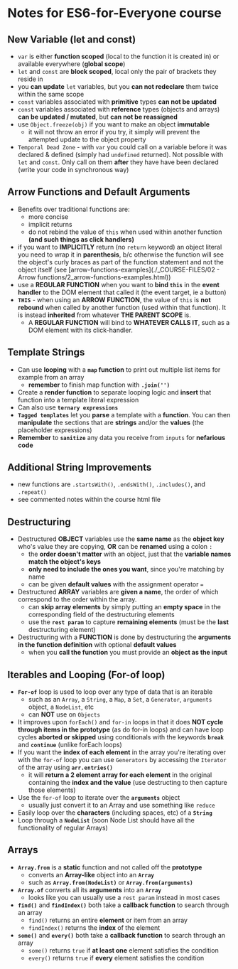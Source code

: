 # Notes for ES6-for-Everyone course

## New Variable (let and const)

- `var` is either **function scoped** (local to the function it is created in)
  or available everywhere (**global scope**)
- `let` and `const` are **block scoped**, local only the pair of brackets they
  reside in
- you **can update** `let` variables, but you **can not redeclare** them twice
  within the same scope
- `const` variables associated with **primitive** types **can not be updated**
- `const` variables associated with **reference** types (objects and arrays)
  **can be updated / mutated**, but **can not be reassigned**
- use `Object.freeze(obj)` if you want to make an object **immutable**
  - it will not throw an error if you try, it simply will prevent the attempted
    update to the object property
- `Temporal Dead Zone` - with `var` you could call on a variable before it was
  declared & defined (simply had `undefined` returned). Not possible with `let`
  and `const`. Only call on them **after** they have have been declared (write
  your code in synchronous way)

## Arrow Functions and Default Arguments

- Benefits over traditional functions are:
  - more concise
  - implicit returns
  - do not rebind the value of `this` when used within another function **(and
    such things as click handlers)**
- if you want to **IMPLICITLY** return (no `return` keyword) an object literal
  you need to wrap it in **parenthesis**, b/c otherwise the function will see
  the object's curly braces as part of the function statement and not the object
  itself (see [arrow-functions-examples](./\_COURSE-FILES/02 - Arrow
  functions/2_arrow-functions-examples.html))
- use a **REGULAR FUNCTION** when you want to **bind `this`** in the **event
  handler** to the DOM element that called it (the event target, ie a button)
- **`THIS`** - when using an **ARROW FUNCTION**, the value of `this` is **not
  rebound** when called by another function (used within that function). It is
  instead **inherited** from whatever **THE PARENT SCOPE** is.
  - A **REGULAR FUNCTION** will bind to **WHATEVER CALLS IT**, such as a DOM
    element with its click-handler.

## Template Strings

- Can use **looping** with a **`map` function** to print out multiple list items
  for example from an array
  - **remember** to finish map function with **`.join('')`**
- Create a **render function** to separate looping logic and **insert** that
  function into a template literal expression
- Can also use **`ternary expressions`**
- **`Tagged templates`** let you **parse** a template with a **function**. You
  can then **manipulate** the sections that are **strings** and/or the
  **values** (the placeholder expressions)
- **Remember** to **`sanitize`** any data you receive from `inputs` for
  **nefarious code**

## Additional String Improvements

- new functions are `.startsWith()`, `.endsWith()`, `.includes()`, and
  `.repeat()`
- see commented notes within the course html file

## Destructuring

- Destructured **OBJECT** variables use the **same name** as the **object key**
  who's value they are copying, **OR** can be **renamed** using a colon `:`
  - the **order doesn't matter** with an object, just that the **variable names
    match the object's keys**
  - **only need to include the ones you want**, since you're matching by name
  - can be given **default values** with the assignment operator `=`
- Destructured **ARRAY** variables are **given a name**, the order of which
  correspond to the order within the array.
  - can **skip array elements** by simply putting an **empty space** in the
    corresponding field of the destructuring elements
  - use the **`rest param`** to capture **remaining elements** (must be the
    **last** destructuring element)
- Destructuring with a **FUNCTION** is done by destructuring the **arguments in
  the function definition** with optional **default values**
  - when you **call the function** you must provide an **object as the input**

## Iterables and Looping (For-of loop)

- **`For-of`** loop is used to loop over any type of data that is an iterable
  - such as an `Array`, a `String`, a `Map`, a `Set`, a `Generator`, `arguments`
    object, a `NodeList`, etc
  - can **NOT** use on `Objects`
- It improves upon `forEach()` and `for-in` loops in that it does **NOT cycle
  through items in the prototype** (as do for-in loops) and can have loop cycles
  **aborted or skipped** using conditionals with the keywords **`break`** and
  **`continue`** (unlike forEach loops)
- If you want the **index of each element** in the array you're iterating over
  with the `for-of` loop you can use `Generators` by accessing the `Iterator` of
  the array using **`arr.entries()`**
  - it will **return a 2 element array for each element** in the original
    containing the **index and the value** (use destructing to then capture
    those elements)
- Use the `for-of` loop to iterate over the **`arguments`** object
  - usually just convert it to an Array and use something like `reduce`
- Easily loop over the **characters** (including spaces, etc) of a **`String`**
- Loop through a **`NodeList`** (soon Node List should have all the
  functionality of regular Arrays)

## Arrays

- **`Array.from`** is a **static** function and not called off the **prototype**
  - converts an **Array-like** object into an **`Array`**
  - such as **`Array.from(NodeList)`** or **`Array.from(arguments)`**
- **`Array.of`** converts all its **arguments** into an **`Array`**
  - looks like you can usually use a `rest param` instead in most cases
- **`find()`** and **`findIndex()`** both take a **callback function** to search
  through an array
  - `find()` returns an entire **element** or item from an array
  - `findIndex()` returns the **index** of the element
- **`some()`** and **`every()`** both take a **callback function** to search
  through an array
  - `some()` returns `true` if **at least one** element satisfies the condition
  - `every()` returns `true` if **every** element satisfies the condition
